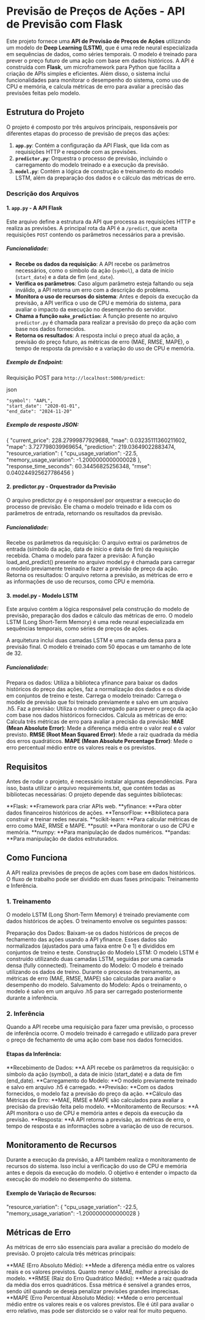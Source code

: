 # Previsão de Preços de Ações - API de Previsão com Flask

Este projeto fornece uma **API de Previsão de Preços de Ações** utilizando um modelo de **Deep Learning (LSTM)**, que é uma rede neural especializada em sequências de dados, como séries temporais. O modelo é treinado para prever o preço futuro de uma ação com base em dados históricos. A API é construída com **Flask**, um microframework para Python que facilita a criação de APIs simples e eficientes. Além disso, o sistema inclui funcionalidades para monitorar o desempenho do sistema, como uso de CPU e memória, e calcula métricas de erro para avaliar a precisão das previsões feitas pelo modelo.

## Estrutura do Projeto

O projeto é composto por três arquivos principais, responsáveis por diferentes etapas do processo de previsão de preços das ações:

1. **`app.py`**: Contém a configuração da API Flask, que lida com as requisições HTTP e responde com as previsões.
2. **`predictor.py`**: Orquestra o processo de previsão, incluindo o carregamento do modelo treinado e a execução da previsão.
3. **`model.py`**: Contém a lógica de construção e treinamento do modelo LSTM, além da preparação dos dados e o cálculo das métricas de erro.

### Descrição dos Arquivos

#### 1. `app.py` - A API Flask

Este arquivo define a estrutura da API que processa as requisições HTTP e realiza as previsões. A principal rota da API é a `/predict`, que aceita requisições `POST` contendo os parâmetros necessários para a previsão.

##### Funcionalidade:

- **Recebe os dados da requisição**: A API recebe os parâmetros necessários, como o símbolo da ação (`symbol`), a data de início (`start_date`) e a data de fim (`end_date`).
- **Verifica os parâmetros**: Caso algum parâmetro esteja faltando ou seja inválido, a API retorna um erro com a descrição do problema.
- **Monitora o uso de recursos do sistema**: Antes e depois da execução da previsão, a API verifica o uso de CPU e memória do sistema, para avaliar o impacto da execução no desempenho do servidor.
- **Chama a função `make_prediction`**: A função presente no arquivo `predictor.py` é chamada para realizar a previsão do preço da ação com base nos dados fornecidos.
- **Retorna os resultados**: A resposta inclui o preço atual da ação, a previsão do preço futuro, as métricas de erro (MAE, RMSE, MAPE), o tempo de resposta da previsão e a variação do uso de CPU e memória.

##### Exemplo de Endpoint:

Requisição POST para `http://localhost:5000/predict`:

json

    "symbol": "AAPL",
    "start_date": "2020-01-01",
    "end_date": "2024-11-20"


##### Exemplo de resposta JSON:

{
  "current_price": 228.27999877929688,
  "mae": 0.03235111360211602,
  "mape": 3.727798039969654,
  "prediction": 219.03649022883474,
  "resource_variation": {
    "cpu_usage_variation": -22.5,
    "memory_usage_variation": -1.2000000000000028
  },
  "response_time_seconds": 60.34456825256348,
  "rmse": 0.040244925627786456
}

#### 2. predictor.py - Orquestrador da Previsão
O arquivo predictor.py é o responsável por orquestrar a execução do processo de previsão. Ele chama o modelo treinado e lida com os parâmetros de entrada, retornando os resultados da previsão.

##### Funcionalidade:
Recebe os parâmetros da requisição: O arquivo extrai os parâmetros de entrada (símbolo da ação, data de início e data de fim) da requisição recebida.
Chama o modelo para fazer a previsão: A função load_and_predict() presente no arquivo model.py é chamada para carregar o modelo previamente treinado e fazer a previsão de preço da ação.
Retorna os resultados: O arquivo retorna a previsão, as métricas de erro e as informações de uso de recursos, como CPU e memória.

#### 3. model.py - Modelo LSTM
Este arquivo contém a lógica responsável pela construção do modelo de previsão, preparação dos dados e cálculo das métricas de erro. O modelo LSTM (Long Short-Term Memory) é uma rede neural especializada em sequências temporais, como séries de preços de ações.

A arquitetura inclui duas camadas LSTM e uma camada densa para a previsão final.
O modelo é treinado com 50 épocas e um tamanho de lote de 32.

##### Funcionalidade:
Prepara os dados: Utiliza a biblioteca yfinance para baixar os dados históricos do preço das ações, faz a normalização dos dados e os divide em conjuntos de treino e teste.
Carrega o modelo treinado: Carrega o modelo de previsão que foi treinado previamente e salvo em um arquivo .h5.
Faz a previsão: Utiliza o modelo carregado para prever o preço da ação com base nos dados históricos fornecidos.
Calcula as métricas de erro: Calcula três métricas de erro para avaliar a precisão da previsão:
**MAE (Mean Absolute Error)**: Mede a diferença média entre o valor real e o valor previsto.
**RMSE (Root Mean Squared Error)**: Mede a raiz quadrada da média dos erros quadráticos.
**MAPE (Mean Absolute Percentage Error)**: Mede o erro percentual médio entre os valores reais e os previstos.

## Requisitos
Antes de rodar o projeto, é necessário instalar algumas dependências. Para isso, basta utilizar o arquivo requirements.txt, que contém todas as bibliotecas necessárias:
O projeto depende das seguintes bibliotecas:

**Flask: **Framework para criar APIs web.
**yfinance: **Para obter dados financeiros históricos de ações.
**TensorFlow: **Biblioteca para construir e treinar redes neurais.
**scikit-learn: **Para calcular métricas de erro como MAE, RMSE e MAPE.
**psutil: **Para monitorar o uso de CPU e memória.
**numpy: **Para manipulação de dados numéricos.
**pandas: **Para manipulação de dados estruturados.

## Como Funciona
A API realiza previsões de preços de ações com base em dados históricos. O fluxo de trabalho pode ser dividido em duas fases principais: Treinamento e Inferência.

### 1. Treinamento
O modelo LSTM (Long Short-Term Memory) é treinado previamente com dados históricos de ações. O treinamento envolve os seguintes passos:

Preparação dos Dados: Baixam-se os dados históricos de preços de fechamento das ações usando a API yfinance. Esses dados são normalizados (ajustados para uma faixa entre 0 e 1) e divididos em conjuntos de treino e teste.
Construção do Modelo LSTM: O modelo LSTM é construído utilizando duas camadas LSTM, seguidas por uma camada densa (fully connected).
Treinamento do Modelo: O modelo é treinado utilizando os dados de treino. Durante o processo de treinamento, as métricas de erro (MAE, RMSE, MAPE) são calculadas para avaliar o desempenho do modelo.
Salvamento do Modelo: Após o treinamento, o modelo é salvo em um arquivo .h5 para ser carregado posteriormente durante a inferência.

### 2. Inferência
Quando a API recebe uma requisição para fazer uma previsão, o processo de inferência ocorre. O modelo treinado é carregado e utilizado para prever o preço de fechamento de uma ação com base nos dados fornecidos.

#### Etapas da Inferência:
**Recebimento de Dados: **A API recebe os parâmetros da requisição: o símbolo da ação (symbol), a data de início (start_date) e a data de fim (end_date).
**Carregamento do Modelo: **O modelo previamente treinado e salvo em arquivo .h5 é carregado.
**Previsão: **Com os dados fornecidos, o modelo faz a previsão do preço da ação.
**Cálculo das Métricas de Erro: **MAE, RMSE e MAPE são calculados para avaliar a precisão da previsão feita pelo modelo.
**Monitoramento de Recursos: **A API monitora o uso de CPU e memória antes e depois da execução da previsão.
**Resposta: **A API retorna a previsão, as métricas de erro, o tempo de resposta e as informações sobre a variação de uso de recursos.

## Monitoramento de Recursos
Durante a execução da previsão, a API também realiza o monitoramento de recursos do sistema. Isso inclui a verificação do uso de CPU e memória antes e depois da execução do modelo. O objetivo é entender o impacto da execução do modelo no desempenho do sistema.

#### Exemplo de Variação de Recursos:
"resource_variation": {
  "cpu_usage_variation": -22.5,
  "memory_usage_variation": -1.2000000000000028
}

## Métricas de Erro
As métricas de erro são essenciais para avaliar a precisão do modelo de previsão. O projeto calcula três métricas principais:

**MAE (Erro Absoluto Médio): **Mede a diferença média entre os valores reais e os valores previstos. Quanto menor o MAE, melhor a precisão do modelo.
**RMSE (Raiz do Erro Quadrático Médio): **Mede a raiz quadrada da média dos erros quadráticos. Essa métrica é sensível a grandes erros, sendo útil quando se deseja penalizar previsões grandes imprecisas.
**MAPE (Erro Percentual Absoluto Médio): **Mede o erro percentual médio entre os valores reais e os valores previstos. Ele é útil para avaliar o erro relativo, mas pode ser distorcido se o valor real for muito pequeno.